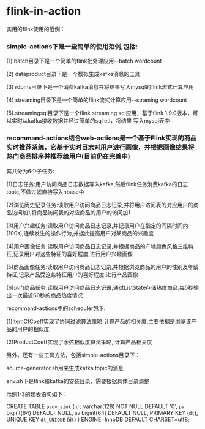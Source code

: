 # flink-in-action
实用的flink使用的范例：

### simple-actions下是一些简单的使用范例,包括:
(1) batch目录下是一个简单的flink批处理应用--batch wordcount

(2) dataproduct目录下是一个模拟生成kafka消息的工具

(3) rdbms目录下是一个消费kafka消息并将结果写入mysql的flink流式计算应用

(4) streaming目录下是一个简单的flink流式计算应用--straming wordcount

(5).streamingsql目录下是一个flink streaming sql应用，基于flink 1.9.0版本，可以实时从kafka接收数据并经过简单的sql etl，将结果
写入mysql表中



### recommand-actions结合web-actions是一个基于Flink实现的商品实时推荐系统，它基于实时日志对用户进行画像，并根据画像结果将热门商品排序并推荐给用户(目前仍在完善中)
其共分为6个子任务:

(1)日志任务:用户访问商品日志数据写入kafka,然后flink任务消费kafka的日志topic,不做过滤直接写入hbase中

(2)浏览历史记录任务:读取用户访问商品日志记录,并将用户访问表的对应用户的商品访问加1,将商品访问表的对应商品的用户的访问加1

(3)用户兴趣任务:读取用户访问商品日志记录,并记录用户在指定的间隔时间内(100s),连续发生的操作行为,并据此提高用户对某商品的兴趣度

(4)用户画像任务:读取用户访问商品日志记录,并根据商品的产地颜色风格三维特征,记录用户对这些特征的喜好程度,进行用户兴趣画像

(5)商品画像任务:读取用户访问商品日志记录,并根据浏览商品的用户的性别及年龄特征,记录产品受这些特征用户的喜好程度,进行产品画像

(6)热门商品任务:读取用户访问商品日志记录,通过ListState存储热度商品,每5秒输出一次最近60秒的商品热度情况


recommand-actions中的scheduler包下:

(1)ItemCfCoeff实现了协同过滤算法策略,计算产品的相关度,主要依据是浏览该产品的用户的相似度

(2)ProductCoeff实现了余弦相似度算法策略, 计算产品相关度



另外，还有一些工具方法，包括simple-actions目录下：

source-generator.sh用来生成kafka topic的消息

env.sh下是flink和kafka的安装目录，需要根据具体目录调整

示例1-3的建表语句如下：

CREATE TABLE `pvuv_sink` (
  `dt` varchar(128) NOT NULL DEFAULT '0',
  `pv` bigint(64) DEFAULT NULL,
  `uv` bigint(64) DEFAULT NULL,
  PRIMARY KEY (`dt`),
  UNIQUE KEY `dt_UNIQUE` (`dt`)
) ENGINE=InnoDB DEFAULT CHARSET=utf8;
